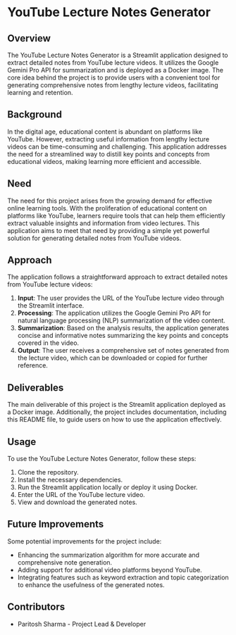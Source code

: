 # YouTube Lecture Notes Generator

## Overview

The YouTube Lecture Notes Generator is a Streamlit application designed to extract detailed notes from YouTube lecture videos. It utilizes the Google Gemini Pro API for summarization and is deployed as a Docker image. The core idea behind the project is to provide users with a convenient tool for generating comprehensive notes from lengthy lecture videos, facilitating learning and retention.

## Background

In the digital age, educational content is abundant on platforms like YouTube. However, extracting useful information from lengthy lecture videos can be time-consuming and challenging. This application addresses the need for a streamlined way to distill key points and concepts from educational videos, making learning more efficient and accessible.

## Need

The need for this project arises from the growing demand for effective online learning tools. With the proliferation of educational content on platforms like YouTube, learners require tools that can help them efficiently extract valuable insights and information from video lectures. This application aims to meet that need by providing a simple yet powerful solution for generating detailed notes from YouTube videos.

## Approach

The application follows a straightforward approach to extract detailed notes from YouTube lecture videos:

1. **Input**: The user provides the URL of the YouTube lecture video through the Streamlit interface.
2. **Processing**: The application utilizes the Google Gemini Pro API for natural language processing (NLP) summarization of the video content.
3. **Summarization**: Based on the analysis results, the application generates concise and informative notes summarizing the key points and concepts covered in the video.
4. **Output**: The user receives a comprehensive set of notes generated from the lecture video, which can be downloaded or copied for further reference.

## Deliverables

The main deliverable of this project is the Streamlit application deployed as a Docker image. Additionally, the project includes documentation, including this README file, to guide users on how to use the application effectively.

## Usage

To use the YouTube Lecture Notes Generator, follow these steps:

1. Clone the repository.
2. Install the necessary dependencies.
3. Run the Streamlit application locally or deploy it using Docker.
4. Enter the URL of the YouTube lecture video.
5. View and download the generated notes.

## Future Improvements

Some potential improvements for the project include:

- Enhancing the summarization algorithm for more accurate and comprehensive note generation.
- Adding support for additional video platforms beyond YouTube.
- Integrating features such as keyword extraction and topic categorization to enhance the usefulness of the generated notes.

## Contributors

- Paritosh Sharma - Project Lead & Developer

